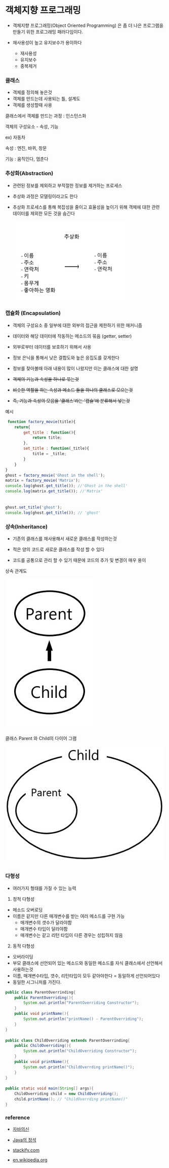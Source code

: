 # 객체지향 프로그래밍

- 객체지향 프로그래밍(Object Oriented Programming) 은 좀 더 나은 프로그램을 만들기 위한 프로그래밍 패러다임이다.

- 재사용성이 높고 유지보수가 용이하다

  - 재사용성
  - 유지보수
  - 중복제거

  

### 클래스

- 객체를 정의해 놓은것
- 객체를 만드는데 사용되는 틀, 설계도
- 객체를 생성할때 사용

클래스에서 객체를 만드는 과정 : 인스턴스화

객체의 구성요소 -  속성, 기능



ex) 자동차

속성 : 엔진, 바퀴, 창문

기능 : 움직인다, 멈춘다



### 추상화(Abstraction)

- 관련된 정보를 제외하고 부적절한 정보를 제거하는 프로세스

- 추상화 과정은 모델링이라고도 한다 

- 추상화 프로세스를 통해 복잡성을 줄이고 효율성을 높이기 위해 객체에 대한 관련 데이터를 제외한 모든 것을 숨긴다

  ![oop3](./img/oop3.png)


### 캡슐화 (Encapsulation)

- 객체의 구성요소 중 일부에 대한 외부의 접근을 제한하기 위한 매커니즘
- 데이터와 해당 데이터에 작동하는 메소드의 묶음 (getter, setter)
- 외부로부터 데이터를 보호하기 위해서 사용
- 정보 은닉을 통해서 낮은 결합도와 높은 응집도를 갖게한다
- 정보를 찾아볼때 아래 내용이 많이 나왔지만 이는 클래스에 대한 설명

- ~~객체의 기능과 속성을 하나로 묶는것~~

- ~~비슷한 역할을 하는 속성과 메소드 들을 하나의 클래스로 모으는것~~
- ~~즉, 기능과 속성의 모음을 '클래스'라는 '캡슐'에 분류해서 넣는것~~

예시

```javascript
 function factory_movie(title){
    return{
        get_title : function(){
            return title;
        },
        set_title : function(_title){
            title = _title;
        }
    }
}
ghost = factory_movie('Ghost in the shell');
matrix = factory_movie('Matrix');
console.log(ghost.get_title()); //'Ghost in the shell'
console.log(matrix.get_title()); //'Matrix'


ghost.set_title('ghost');
console.log(ghost.get_title()); // 'ghost'
```



### 상속(Inheritance)

- 기존의 클래스를 재사용해서 새로운 클래스를 작성하는것
- 적은 양의 코드로 새로운 클래스를 작성 할 수 있다

- 코드를 공통으로 관리 할 수 있기 때문에 코드의 추가 및 변경이 매우 용이

상속 관계도

![oop1](./img/oop1.png)

클래스 Parent 와 Child의 다이어 그램

![oop2](./img/oop2.png)



### 다형성

- 여러가지 형태를 가질 수 있는 능력

1. 정적 다형성

- 메소드 오버로딩
- 이름은 같지만 다른 매개변수를 받는 여러 메소드를 구현 가능
  - 매개변수의 갯수가 달라야함
  - 매개변수 타입이 달라야함
  - 매개변수는 같고 리턴 타입이 다른 경우는 성립하지 않음

2. 동적 다형성

- 오버라이딩
- 부모 클래스에 선언되어 있는 메소드와 동일한 메소드를 자식 클래스에서 선언해서 사용하는것
- 이름, 매개변수타입, 갯수, 리턴타입이 모두 같아야한다 = 동일하게 선언되어있다
- 동일한 시그니처를 가진다.

```java
public class ParentOverrinding{
	public ParentOverriding(){
        System.out.println("ParentOverriding Constructor");
    }
    public void printName(){
        System.out.println("printName() - ParentOverriding");
    }
}

public class ChildOverriding extends ParentOverrinding{
	public ChildOverriding(){
        System.out.println("ChildOverriding Constructor");
    }
    public void printName(){
        System.out.println("ChildOverrding printName()");
    }
}

public static void main(String[] args){
    ChildOverriding child = new ChildOverriding();
    child.printName(); // "ChildOverrding printName()"
}
```



### reference

- [자바의신](<http://www.yes24.com/Product/goods/8533700>)

- [Java의 정석](<http://www.yes24.com/Product/goods/24259565>)
- [stackify.com](<https://stackify.com/oops-concepts-in-java/>)

- [en.wikipedia.org](https://en.wikipedia.org/wiki/Encapsulation_(computer_programming))







